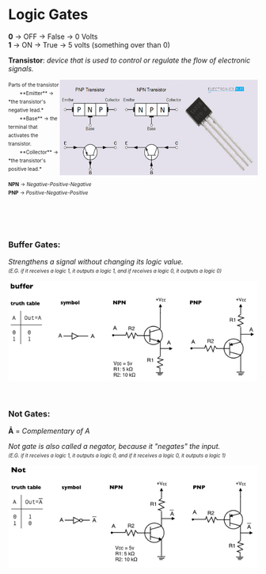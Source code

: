 # Logic Gates

**0** -> OFF -> False -> 0 Volts<br>
**1** -> ON -> True -> 5 volts (something over than 0)

**Transistor**: *device that is used to control or regulate the flow of electronic signals.*<br>

<img align="right" width="400" height="193" src="../imgs/transistor.png">

<font size = "1">
Parts of the transistor<br>
&emsp;&emsp; **Emitter** -> *the transistor's negative lead.*<br>
&emsp;&emsp; **Base** -> the terminal that activates the transistor.<br>
&emsp;&emsp; **Collector** -> *the transistor's positive lead.*<br>

**NPN** -> *Negative-Positive-Negative*<br>
**PNP** -> *Positive-Negative-Positive*
</font>

<br>
<br>
<br>

### **Buffer Gates**:

*Strengthens a signal without changing its logic value.<br> 
<font size = "1">(E.G. if it receives a logic 1, it outputs a logic 1, and if receives a logic 0, it outputs a logic 0)*</font>


![BUFFER-GATES](../imgs/buffer-gate.png)

<br>

### **Not Gates**:

**Ā** = *Complementary of A*

*Not gate is also called a negator, because it "negates" the input.<br>
<font size = "1">(E.G. if it receives a logic 1, it outputs a logic 0, and if it receives a logic 0, it outputs a logic 1)*</font>

![NOT-GATES](../imgs/Not-Gates.png)



